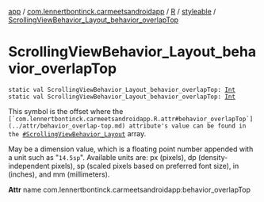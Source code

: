 [app](../../../index.md) / [com.lennertbontinck.carmeetsandroidapp](../../index.md) / [R](../index.md) / [styleable](index.md) / [ScrollingViewBehavior_Layout_behavior_overlapTop](./-scrolling-view-behavior_-layout_behavior_overlap-top.md)

# ScrollingViewBehavior_Layout_behavior_overlapTop

`static val ScrollingViewBehavior_Layout_behavior_overlapTop: `[`Int`](https://kotlinlang.org/api/latest/jvm/stdlib/kotlin/-int/index.html)
`static val ScrollingViewBehavior_Layout_behavior_overlapTop: `[`Int`](https://kotlinlang.org/api/latest/jvm/stdlib/kotlin/-int/index.html)

This symbol is the offset where the ``[`com.lennertbontinck.carmeetsandroidapp.R.attr#behavior_overlapTop`](../attr/behavior_overlap-top.md) attribute's value can be found in the ``[`#ScrollingViewBehavior_Layout`](-scrolling-view-behavior_-layout.md) array.

May be a dimension value, which is a floating point number appended with a unit such as "`14.5sp`". Available units are: px (pixels), dp (density-independent pixels), sp (scaled pixels based on preferred font size), in (inches), and mm (millimeters).

**Attr**
name com.lennertbontinck.carmeetsandroidapp:behavior_overlapTop

